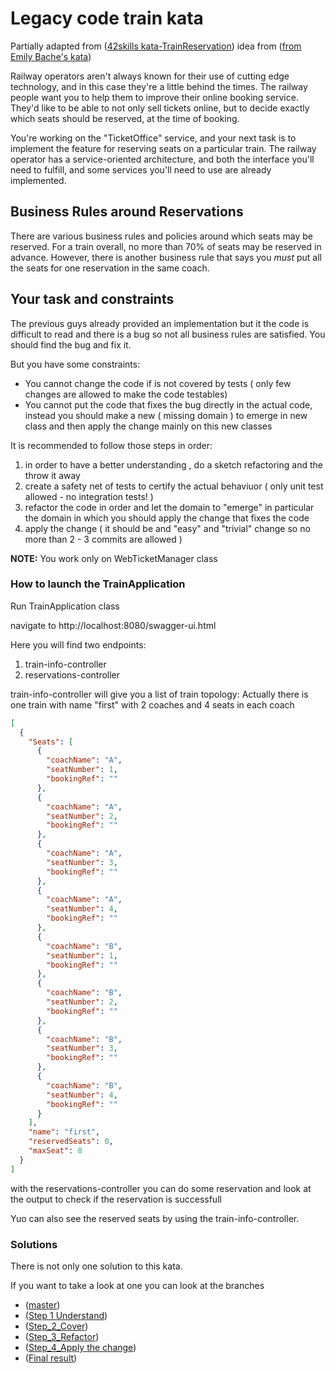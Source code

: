 # Legacy code train kata

Partially adapted from 
([42skills kata-TrainReservation](https://github.com/42skillz/kata-TrainReservation)) 
 idea from ([from Emily Bache's kata](https://github.com/emilybache/KataTrainReservation))

Railway operators aren't always known for their use of cutting edge technology, and in this case they're a little behind the times. The railway people want you to help them to improve their online booking service. They'd like to be able to not only sell tickets online, but to decide exactly which seats should be reserved, at the time of booking.

You're working on the "TicketOffice" service, and your next task is to implement the feature for 
reserving seats on a particular train. The railway operator has a service-oriented architecture, 
and both the interface you'll need to fulfill, and some services you'll need to use are already implemented.  


## Business Rules around Reservations

There are various business rules and policies around which seats may be reserved. For a train 
overall, no more than 70% of seats may be reserved in advance. However, there is another business
 rule that says you _must_ put all the seats for one reservation in the same coach.  
 
## Your task and constraints 

The previous guys already provided an implementation but it the code is difficult to read and there 
is a bug so not all business rules are satisfied.
You should find the bug and fix it.



But you have some constraints:
- You cannot change the code if is not covered by tests ( only few changes are allowed to make 
the code testables)
- You cannot put the code that fixes the bug directly in the actual code, instead you 
should make a new ( missing domain ) to emerge in new class and then apply the change mainly on this new classes  

It is recommended to follow those steps in order:

1. in order to have a better understanding , do a sketch refactoring and the throw it away
2. create a safety net of tests to certify the actual behaviuor ( only unit test allowed - no 
integration tests! )
3. refactor the code in order and let the domain to "emerge" in particular the domain in which you 
should apply the change that fixes the code
4. apply the change ( it should be and "easy" and "trivial" change so no more than 2 - 3 commits 
are allowed )

**NOTE:** You work only on WebTicketManager class


### How to launch the TrainApplication

Run TrainApplication class

navigate to http://localhost:8080/swagger-ui.html 

Here you will find two endpoints:


1. train-info-controller 
2. reservations-controller


train-info-controller will give you a list of train topology:
Actually there is one train with name "first" with 2 coaches and 4 seats in each coach
 
```json
[
  {
    "Seats": [
      {
        "coachName": "A",
        "seatNumber": 1,
        "bookingRef": ""
      },
      {
        "coachName": "A",
        "seatNumber": 2,
        "bookingRef": ""
      },
      {
        "coachName": "A",
        "seatNumber": 3,
        "bookingRef": ""
      },
      {
        "coachName": "A",
        "seatNumber": 4,
        "bookingRef": ""
      },
      {
        "coachName": "B",
        "seatNumber": 1,
        "bookingRef": ""
      },
      {
        "coachName": "B",
        "seatNumber": 2,
        "bookingRef": ""
      },
      {
        "coachName": "B",
        "seatNumber": 3,
        "bookingRef": ""
      },
      {
        "coachName": "B",
        "seatNumber": 4,
        "bookingRef": ""
      }
    ],
    "name": "first",
    "reservedSeats": 0,
    "maxSeat": 8
  }
]
```

with the reservations-controller you can do some reservation and look at the output to check if 
the reservation is successfull

Yuo can also see the reserved seats by using the train-info-controller.

### Solutions

There is not only one solution to this kata.

If you want to take a look at one you can look at the branches

- ([master](https://github.com/rmarioo/legacy-code-train-kata)) 
- ([Step 1 Understand](https://github.com/rmarioo/legacy-code-train-kata/blob/step_1_understand/src/main/java/com/rmarioo/sample/trainlegacy/WebTicketManager.java)) 
- ([Step_2_Cover](https://github.com/rmarioo/legacy-code-train-kata/blob/step_2_cover/src/test/java/com/rmarioo/sample/trainlegacy/WebTicketManagerTest.java)) 
- ([Step_3_Refactor](https://github.com/rmarioo/legacy-code-train-kata/blob/step_3_refactor/src/main/java/com/rmarioo/sample/trainlegacy/WebTicketManager.java)) 
- ([Step_4_Apply the change](https://github.com/rmarioo/legacy-code-train-kata/blob/step_4_apply_change/src/main/java/com/rmarioo/sample/trainlegacy/WebTicketManager.java)) 
- ([Final result](https://github.com/rmarioo/legacy-code-train-kata/blob/final/src/main/java/com/rmarioo/sample/trainlegacy/WebTicketManager.java)) 






